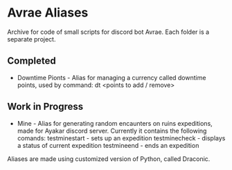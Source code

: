 # Avrae Aliases

Archive for code of small scripts for discord bot Avrae. Each folder is a separate project.

## Completed 

- Downtime Pionts - Alias for managing a currency called downtime points, used by command:
    dt <points to add / remove>

## Work in Progress

- Mine - Alias for generating random encaunters on ruins expeditions, made for Ayakar discord server.
Currently it contains the following comands:
    testminestart - sets up an expedition
    testminecheck - displays a status of current expedition
    testmineend - ends an expedition


Aliases are made using customized version of Python, called Draconic.